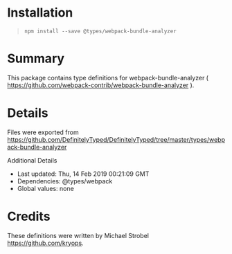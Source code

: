 # Installation
> `npm install --save @types/webpack-bundle-analyzer`

# Summary
This package contains type definitions for webpack-bundle-analyzer ( https://github.com/webpack-contrib/webpack-bundle-analyzer ).

# Details
Files were exported from https://github.com/DefinitelyTyped/DefinitelyTyped/tree/master/types/webpack-bundle-analyzer

Additional Details
 * Last updated: Thu, 14 Feb 2019 00:21:09 GMT
 * Dependencies: @types/webpack
 * Global values: none

# Credits
These definitions were written by Michael Strobel <https://github.com/kryops>.

